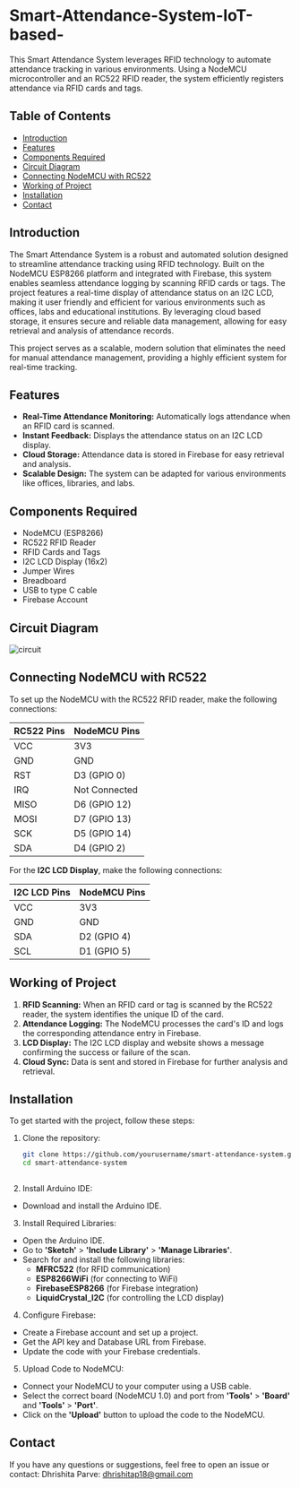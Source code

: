 # Smart-Attendance-System-IoT-based-
This Smart Attendance System leverages RFID technology to automate attendance tracking in various environments. Using a NodeMCU microcontroller and an RC522 RFID reader, the system efficiently registers attendance via RFID cards and tags.

## Table of Contents

- [Introduction](#introduction)
- [Features](#features)
- [Components Required](#componentsrequired)
- [Circuit Diagram](#circuitdiagram)
- [Connecting NodeMCU with RC522](#connectingnodemcuwithrc522)
- [Working of Project](#WorkingofProject)
- [Installation](#installation)
- [Contact](#contact)

## Introduction

The Smart Attendance System is a robust and automated solution designed to streamline attendance tracking using RFID technology. Built on the NodeMCU ESP8266 platform and integrated with Firebase, this system enables seamless attendance logging by scanning RFID cards or tags. The project features a real-time display of attendance status on an I2C LCD, making it user friendly and efficient for various environments such as offices, labs and educational institutions. By leveraging cloud based storage, it ensures secure and reliable data management, allowing for easy retrieval and analysis of attendance records.

This project serves as a scalable, modern solution that eliminates the need for manual attendance management, providing a highly efficient system for real-time tracking.


## Features

- **Real-Time Attendance Monitoring:** Automatically logs attendance when an RFID card is scanned.
- **Instant Feedback:** Displays the attendance status on an I2C LCD display.
- **Cloud Storage:** Attendance data is stored in Firebase for easy retrieval and analysis.
- **Scalable Design:** The system can be adapted for various environments like offices, libraries, and labs.

## Components Required

- NodeMCU (ESP8266)
- RC522 RFID Reader
- RFID Cards and Tags
- I2C LCD Display (16x2)
- Jumper Wires
- Breadboard
- USB to type C cable
- Firebase Account

## Circuit Diagram

![circuit](https://github.com/user-attachments/assets/2ef07c8b-809c-4945-bb97-77c68fcb2296)


## Connecting NodeMCU with RC522

To set up the NodeMCU with the RC522 RFID reader, make the following connections:

| RC522 Pins  | NodeMCU Pins  |
|-------------|---------------|
| VCC         | 3V3           |
| GND         | GND           |
| RST         | D3 (GPIO 0)   |
| IRQ         | Not Connected |
| MISO        | D6 (GPIO 12)  |
| MOSI        | D7 (GPIO 13)  |
| SCK         | D5 (GPIO 14)  |
| SDA         | D4 (GPIO 2)   |

For the **I2C LCD Display**, make the following connections:

| I2C LCD Pins | NodeMCU Pins  |
|--------------|---------------|
| VCC          | 3V3           |
| GND          | GND           |
| SDA          | D2 (GPIO 4)   |
| SCL          | D1 (GPIO 5)   |


## Working of Project

1. **RFID Scanning:** When an RFID card or tag is scanned by the RC522 reader, the system identifies the unique ID of the card.
2. **Attendance Logging:** The NodeMCU processes the card's ID and logs the corresponding attendance entry in Firebase.
3. **LCD Display:** The I2C LCD display and website shows a message confirming the success or failure of the scan.
4. **Cloud Sync:** Data is sent and stored in Firebase for further analysis and retrieval.

## Installation

To get started with the project, follow these steps:

1. Clone the repository:
   
   ```bash
   git clone https://github.com/yourusername/smart-attendance-system.git
   cd smart-attendance-system
 
2. Install Arduino IDE:

- Download and install the Arduino IDE.

3. Install Required Libraries:

- Open the Arduino IDE.
- Go to **'Sketch'** > **'Include Library'** > **'Manage Libraries'**.
- Search for and install the following libraries:
  - **MFRC522** (for RFID communication)
  - **ESP8266WiFi** (for connecting to WiFi)
  - **FirebaseESP8266** (for Firebase integration)
  - **LiquidCrystal_I2C** (for controlling the LCD display)
  
4. Configure Firebase:

- Create a Firebase account and set up a project.
- Get the API key and Database URL from Firebase.
- Update the code with your Firebase credentials.
  
5. Upload Code to NodeMCU:

- Connect your NodeMCU to your computer using a USB cable.
- Select the correct board (NodeMCU 1.0) and port from **'Tools'** > **'Board'** and **'Tools'** > **'Port'**.
- Click on the **'Upload'** button to upload the code to the NodeMCU.
   
## Contact
If you have any questions or suggestions, feel free to open an issue or contact:
Dhrishita Parve: dhrishitap18@gmail.com
